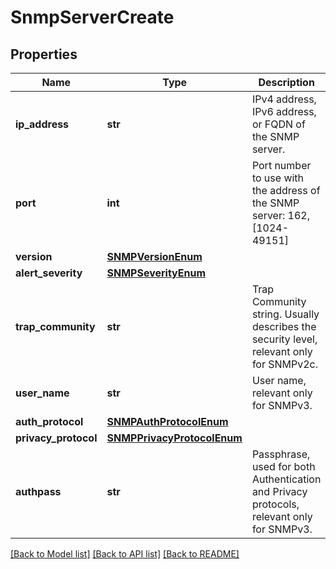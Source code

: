 # SnmpServerCreate

## Properties
Name | Type | Description | Notes
------------ | ------------- | ------------- | -------------
**ip_address** | **str** | IPv4 address, IPv6 address, or FQDN of the SNMP server. | 
**port** | **int** | Port number to use with the address of the SNMP server: 162, [1024-49151] | 
**version** | [**SNMPVersionEnum**](SNMPVersionEnum.md) |  | 
**alert_severity** | [**SNMPSeverityEnum**](SNMPSeverityEnum.md) |  | 
**trap_community** | **str** | Trap Community string. Usually describes the security level, relevant only for SNMPv2c. | [optional] 
**user_name** | **str** | User name, relevant only for SNMPv3. | [optional] 
**auth_protocol** | [**SNMPAuthProtocolEnum**](SNMPAuthProtocolEnum.md) |  | [optional] 
**privacy_protocol** | [**SNMPPrivacyProtocolEnum**](SNMPPrivacyProtocolEnum.md) |  | [optional] 
**authpass** | **str** | Passphrase, used for both Authentication and Privacy protocols, relevant only for SNMPv3. | [optional] 

[[Back to Model list]](../README.md#documentation-for-models) [[Back to API list]](../README.md#documentation-for-api-endpoints) [[Back to README]](../README.md)



